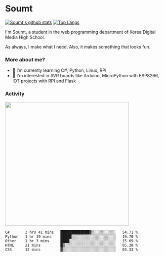 # Soumt
[![Soumt's github stats](https://github-readme-stats.vercel.app/api?username=soumt-r)](https://github.com/anuraghazra/github-readme-stats)
[![Top Langs](https://github-readme-stats.vercel.app/api/top-langs/?username=soumt-r&layout=compact)](https://github.com/anuraghazra/github-readme-stats)

I'm Soumt, a student in the web programming department of Korea Digital Media High School.

As always, I make what I need. Also, it makes something that looks fun.

### More about me?
- 🌱 I’m currently learning C#, Python, Linux, RPI
- :pushpin: I'm interested in AVR boards like Arduino, MicroPython with ESP8266, IOT projects with RPI and Flask


### Activity
<img height="400" img src="https://wakatime.com/share/@soumt_r/243bdd45-4e71-4a64-bb68-9b7aa7f1d3de.svg"></img>

<!--START_SECTION:waka-->
```text
C#       3 hrs 41 mins   █████████████▓░░░░░░░░░░░   54.71 % 
Python   1 hr 19 mins    █████░░░░░░░░░░░░░░░░░░░░   19.70 % 
Other    1 hr 3 mins     ████░░░░░░░░░░░░░░░░░░░░░   15.69 % 
HTML     21 mins         █▒░░░░░░░░░░░░░░░░░░░░░░░   05.28 % 
CSS      13 mins         ▓░░░░░░░░░░░░░░░░░░░░░░░░   03.33 % 
```
<!--END_SECTION:waka-->

